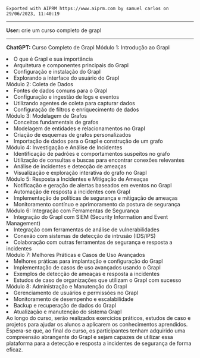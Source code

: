 
```
Exported with AIPRM https://www.aiprm.com by samuel carlos on 29/06/2023, 11:40:19
```

---


**User:**
crie um curso completo de grapl

---

**ChatGPT:**
Curso Completo de Grapl
Módulo 1: Introdução ao Grapl
<li>O que é Grapl e sua importância</li><li>Arquitetura e componentes principais do Grapl</li><li>Configuração e instalação do Grapl</li><li>Explorando a interface do usuário do Grapl</li>
Módulo 2: Coleta de Dados
<li>Fontes de dados comuns para o Grapl</li><li>Configuração e ingestão de logs e eventos</li><li>Utilizando agentes de coleta para capturar dados</li><li>Configuração de filtros e enriquecimento de dados</li>
Módulo 3: Modelagem de Grafos
<li>Conceitos fundamentais de grafos</li><li>Modelagem de entidades e relacionamentos no Grapl</li><li>Criação de esquemas de grafos personalizados</li><li>Importação de dados para o Grapl e construção de um grafo</li>
Módulo 4: Investigação e Análise de Incidentes
<li>Identificação de padrões e comportamentos suspeitos no grafo</li><li>Utilização de consultas e buscas para encontrar conexões relevantes</li><li>Análise de incidentes e detecção de ameaças</li><li>Visualização e exploração interativa do grafo no Grapl</li>
Módulo 5: Resposta a Incidentes e Mitigação de Ameaças
<li>Notificação e geração de alertas baseados em eventos no Grapl</li><li>Automação de resposta a incidentes com Grapl</li><li>Implementação de políticas de segurança e mitigação de ameaças</li><li>Monitoramento contínuo e aprimoramento da postura de segurança</li>
Módulo 6: Integração com Ferramentas de Segurança
<li>Integração do Grapl com SIEM (Security Information and Event Management)</li><li>Integração com ferramentas de análise de vulnerabilidades</li><li>Conexão com sistemas de detecção de intrusão (IDS/IPS)</li><li>Colaboração com outras ferramentas de segurança e resposta a incidentes</li>
Módulo 7: Melhores Práticas e Casos de Uso Avançados
<li>Melhores práticas para implantação e configuração do Grapl</li><li>Implementação de casos de uso avançados usando o Grapl</li><li>Exemplos de detecção de ameaças e resposta a incidentes</li><li>Estudos de caso de organizações que utilizam o Grapl com sucesso</li>
Módulo 8: Administração e Manutenção do Grapl
<li>Gerenciamento de usuários e permissões no Grapl</li><li>Monitoramento de desempenho e escalabilidade</li><li>Backup e recuperação de dados do Grapl</li><li>Atualização e manutenção do sistema Grapl</li>
Ao longo do curso, serão realizados exercícios práticos, estudos de caso e projetos para ajudar os alunos a aplicarem os conhecimentos aprendidos. Espera-se que, ao final do curso, os participantes tenham adquirido uma compreensão abrangente do Grapl e sejam capazes de utilizar essa plataforma para a detecção e resposta a incidentes de segurança de forma eficaz.